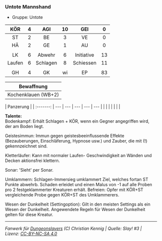 ### Untote Mannshand

- Gruppe: Untote

|  KÖR   |  4  |   AGI    | 10  |    GEI     |  0  |
| :----: | :-: | :------: | :-: | :--------: | :-: |
|   ST   |  2  |    BE    |  3  |     VE     |  0  |
|   HÄ   |  2  |    GE    |  1  |     AU     |  0  |
|        |     |          |     |            |     |
|   LK   |  6  |  Abwehr  |  6  | Initiative | 13  |
| Laufen |  6  | Schlagen |  8  | Schiessen  | 11  |
|        |     |          |     |            |     |
|   GH   |  4  |    GK    | wi  |     EP     | 83  |

|     Bewaffnung      |
| :-----------------: |
| Kochenklauen (WB+2) |

| Panzerung |
| :-------: | --- | --- | --- | --- | --- |
|           |     |     |     |     |     |

**Talente:**  
Bodenkampf: Erhält Schlagen + KÖR, wenn ein Gegner angegriffen wird, der am Boden liegt.

Geistesimmun: Immun gegen geistesbeeinflussende Effekte (Bezauberungen, Einschläferung, Hypnose usw.) und Zauber, die mit (!) gekennzeichnet sind.

Kletterläufer: Kann mit normaler Laufen- Geschwindigkeit an Wänden und Decken aktionsfrei klettern.

Sonar: 'Sieht' per Sonar.

Umklammern: Schlagen-Immersieg umklammert Ziel, welches fortan ST Punkte abwehrb. Schaden erleidet und einen Malus von -1 auf alle Proben pro 2 festgeklammerter Kreaturen erhält. Befreien: Opfer mit KÖR+ST vergleichende Probe gegen KÖR+ST des Umklammerers.

Wesen der Dunkelheit (Settingoption): Gilt in den meisten Settings als ein Wesen der Dunkelheit. Angewendete Regeln für Wesen der Dunkelheit gelten für diese Kreatur.

---

_Fanwerk für [Dungeonslayers](https://www.dungeonslayers.net/) (C) Christian Kennig | Quelle: Slay! #3 | Lizenz: [CC-BY-NC-SA 4.0](https://creativecommons.org/licenses/by-nc-sa/4.0/deed.de)_
